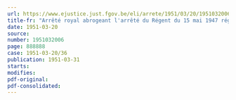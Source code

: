```yaml
---
url: https://www.ejustice.just.fgov.be/eli/arrete/1951/03/20/1951032006/justel
title-fr: "Arrêté royal abrogeant l'arrêté du Régent du 15 mai 1947 réglant l'attribution d'une subvention à l'industrie du gaz"
date: 1951-03-20
source:
number: 1951032006
page: 888888
case: 1951-03-20/36
publication: 1951-03-31
starts:
modifies:
pdf-original:
pdf-consolidated:
---
```


